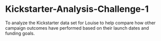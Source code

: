 # Kickstarter-Analysis-Challenge-1
To analyze the Kickstarter data set for Louise to help compare how other campaign outcomes have performed based on their launch dates and funding goals.
